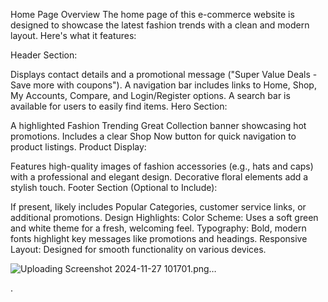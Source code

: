 Home Page Overview
The home page of this e-commerce website is designed to showcase the latest fashion trends with a clean and modern layout. Here's what it features:

Header Section:

Displays contact details and a promotional message ("Super Value Deals - Save more with coupons").
A navigation bar includes links to Home, Shop, My Accounts, Compare, and Login/Register options.
A search bar is available for users to easily find items.
Hero Section:

A highlighted Fashion Trending Great Collection banner showcasing hot promotions.
Includes a clear Shop Now button for quick navigation to product listings.
Product Display:

Features high-quality images of fashion accessories (e.g., hats and caps) with a professional and elegant design.
Decorative floral elements add a stylish touch.
Footer Section (Optional to Include):

If present, likely includes Popular Categories, customer service links, or additional promotions.
Design Highlights:
Color Scheme: Uses a soft green and white theme for a fresh, welcoming feel.
Typography: Bold, modern fonts highlight key messages like promotions and headings.
Responsive Layout: Designed for smooth functionality on various devices.

![Uploading Screenshot 2024-11-27 101701.png…]()

.
